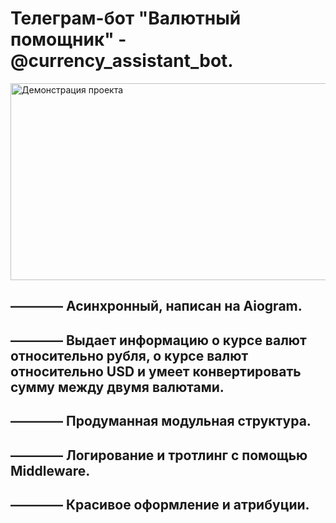 <h1>Телеграм-бот "Валютный помощник" - @currency_assistant_bot.</h1>
<a href="https://youtube.com/shorts/ToukIFht20M?feature=share" target="_blank"><img src="https://img.youtube.com/vi/ToukIFht20M/0.jpg" alt="Демонстрация проекта" width="560" height="315"></a>
<h2>———— Асинхронный, написан на Aiogram.</h2>
<h2>———— Выдает информацию о курсе валют относительно рубля, о курсе валют относительно USD и умеет конвертировать сумму между двумя валютами.</h2>
<h2>———— Продуманная модульная структура.</h2>
<h2>———— Логирование и тротлинг с помощью Middleware.</h2>
<h2>———— Красивое оформление и атрибуции.</h2>
